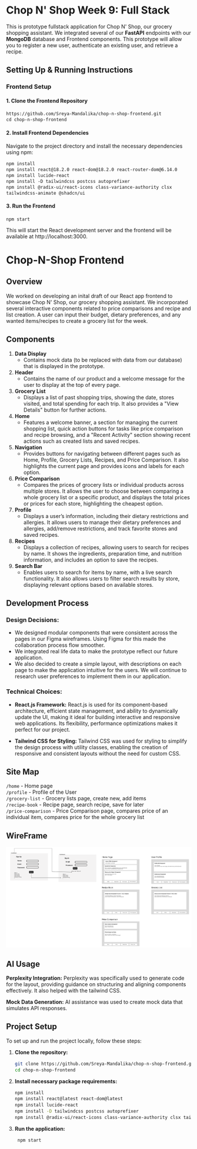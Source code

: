 # Chop N' Shop Week 9: Full Stack
This is prototype fullstack application for Chop N' Shop, our grocery shopping assistant. We integrated several of our **FastAPI** endpoints with our **MongoDB** database and Frontend components. This prototype will allow you to register a new user, authenticate an existing user, and retrieve a recipe.

## Setting Up & Running Instructions

### Frontend Setup
#### 1. Clone the Frontend Repository
```
https://github.com/Sreya-Mandalika/chop-n-shop-frontend.git
cd chop-n-shop-frontend
```
#### 2. Install Frontend Dependencies
Navigate to the project directory and install the necessary dependencies using npm:
```
npm install
npm install react@18.2.0 react-dom@18.2.0 react-router-dom@6.14.0
npm install lucide-react
npm install -D tailwindcss postcss autoprefixer
npm install @radix-ui/react-icons class-variance-authority clsx tailwindcss-animate @shadcn/ui
```
#### 3. Run the Frontend
```
npm start
```
This will start the React development server and the frontend will be available at http://localhost:3000.



# Chop-N-Shop Frontend

## Overview

We worked on developing an inital draft of our React app frontend to showcase Chop N' Shop, our grocery shopping assistant. We incorporated several interactive components related to price comparisons and recipe and list creation. A user can input their budget, dietary preferences, and any wanted items/recipes to create a grocery list for the week.

## Components
1. **Data Display**
   - Contains mock data (to be replaced with data from our database) that is displayed in the prototype.
3. **Header**
   - Contains the name of our product and a welcome message for the user to display at the top of every page.
5. **Grocery List**
   - Displays a list of past shopping trips, showing the date, stores visited, and total spending for each trip. It also provides a "View Details" button for further actions.
7. **Home**
   - Features a welcome banner, a section for managing the current shopping list, quick action buttons for tasks like price comparison and recipe browsing, and a "Recent Activity" section showing recent actions such as created lists and saved recipes.
9. **Navigation**
    - Provides buttons for navigating between different pages such as Home, Profile, Grocery Lists, Recipes, and Price Comparison. It also highlights the current page and provides icons and labels for each option.
11. **Price Comparison**
    - Compares the prices of grocery lists or individual products across multiple stores. It allows the user to choose between comparing a whole grocery list or a specific product, and displays the total prices or prices for each store, highlighting the cheapest option.
13. **Profile**
    - Displays a user’s information, including their dietary restrictions and allergies. It allows users to manage their dietary preferences and allergies, add/remove restrictions, and track favorite stores and saved recipes.
15. **Recipes**
    - Displays a collection of recipes, allowing users to search for recipes by name. It shows the ingredients, preparation time, and nutrition information, and includes an option to save the recipes.
17. **Search Bar**
    - Enables users to search for items by name, with a live search functionality. It also allows users to filter search results by store, displaying relevant options based on available stores.

## Development Process

### Design Decisions:
- We designed modular components that were consistent across the pages in our Figma wireframes. Using Figma for this made the collaboration process flow smoother.
- We integrated real life data to make the prototype reflect our future application.
- We also decided to create a simple layout, with descriptions on each page to make the application intuitive for the users. We will continue to research user preferences to implement them in our application.

### Technical Choices:  
- **React.js Framework:** React.js is used for its component-based architecture, efficient state management, and ability to dynamically update the UI, making it ideal for building interactive and responsive web applications. Its flexibility, performance optimizations makes it perfect for our project. 

- **Tailwind CSS for Styling:** Tailwind CSS was used for styling to simplify the design process with utility classes, enabling the creation of responsive and consistent layouts without the need for custom CSS.

## Site Map

`/home` - Home page   
`/profile` - Profile of the User   
`/grocery-list` - Grocery lists page, create new, add items   
`/recipe-book` - Recipe page, search recipe, save for later   
`/price-comparison` - Price Comparison page, compares price of an individual item, compares price for the whole grocery list

## WireFrame
![WireFrame](public/WireFrame.png)

## AI Usage

**Perplexity Integration:** Perplexity was specifically used to generate code for the layout, providing guidance on structuring and aligning components effectively. It also helped with the tailwind CSS.    

**Mock Data Generation:** AI assistance was used to create mock data that simulates API responses.

## Project Setup
To set up and run the project locally, follow these steps:

1. **Clone the repository:**
   ```bash
   git clone https://github.com/Sreya-Mandalika/chop-n-shop-frontend.git
   cd chop-n-shop-frontend
3. **Install necessary package requirements:**
   ```bash
   npm install
   npm install react@latest react-dom@latest
   npm install lucide-react
   npm install -D tailwindcss postcss autoprefixer
   npm install @radix-ui/react-icons class-variance-authority clsx tailwindcss-animate @shadcn/ui
2. **Run the application:** 
     ```bash
      npm start
